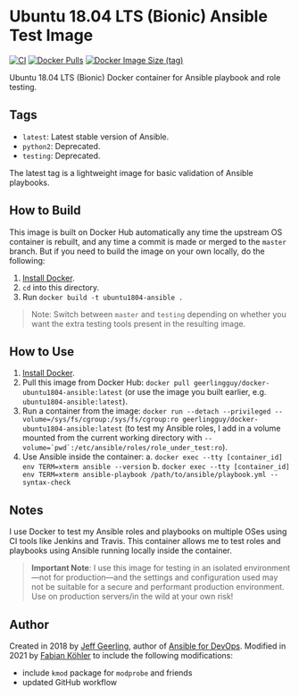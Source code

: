 # Ubuntu 18.04 LTS (Bionic) Ansible Test Image

[![CI](https://github.com/f-koehler/docker-ubuntu1804-ansible/actions/workflows/build.yml/badge.svg)](https://github.com/f-koehler/docker-ubuntu1804-ansible/actions/workflows/build.yml)
[![Docker Pulls](https://img.shields.io/docker/pulls/fabiankoehler/ubuntu1804-ansible)](https://hub.docker.com/r/fabiankoehler/ubuntu1804-ansible)
[![Docker Image Size (tag)](https://img.shields.io/docker/image-size/fabiankoehler/ubuntu1804-ansible/latest)](https://hub.docker.com/r/fabiankoehler/ubuntu1804-ansible)

Ubuntu 18.04 LTS (Bionic) Docker container for Ansible playbook and role testing.

## Tags

- `latest`: Latest stable version of Ansible.
- `python2`: Deprecated.
- `testing`: Deprecated.

The latest tag is a lightweight image for basic validation of Ansible playbooks.

## How to Build

This image is built on Docker Hub automatically any time the upstream OS container is rebuilt, and any time a commit is made or merged to the `master` branch. But if you need to build the image on your own locally, do the following:

1. [Install Docker](https://docs.docker.com/install/).
2. `cd` into this directory.
3. Run `docker build -t ubuntu1804-ansible .`

> Note: Switch between `master` and `testing` depending on whether you want the extra testing tools present in the resulting image.

## How to Use

1. [Install Docker](https://docs.docker.com/engine/installation/).
2. Pull this image from Docker Hub: `docker pull geerlingguy/docker-ubuntu1804-ansible:latest` (or use the image you built earlier, e.g. `ubuntu1804-ansible:latest`).
3. Run a container from the image: `docker run --detach --privileged --volume=/sys/fs/cgroup:/sys/fs/cgroup:ro geerlingguy/docker-ubuntu1804-ansible:latest` (to test my Ansible roles, I add in a volume mounted from the current working directory with `` --volume=`pwd`:/etc/ansible/roles/role_under_test:ro ``).
4. Use Ansible inside the container:
   a. `docker exec --tty [container_id] env TERM=xterm ansible --version`
   b. `docker exec --tty [container_id] env TERM=xterm ansible-playbook /path/to/ansible/playbook.yml --syntax-check`

## Notes

I use Docker to test my Ansible roles and playbooks on multiple OSes using CI tools like Jenkins and Travis. This container allows me to test roles and playbooks using Ansible running locally inside the container.

> **Important Note**: I use this image for testing in an isolated environment—not for production—and the settings and configuration used may not be suitable for a secure and performant production environment. Use on production servers/in the wild at your own risk!

## Author

Created in 2018 by [Jeff Geerling](https://www.jeffgeerling.com/), author of [Ansible for DevOps](https://www.ansiblefordevops.com/).
Modified in 2021 by [Fabian Köhler](https://fkoehler.xyz) to include the following modifications:

- include `kmod` package for `modprobe` and friends
- updated GitHub workflow

